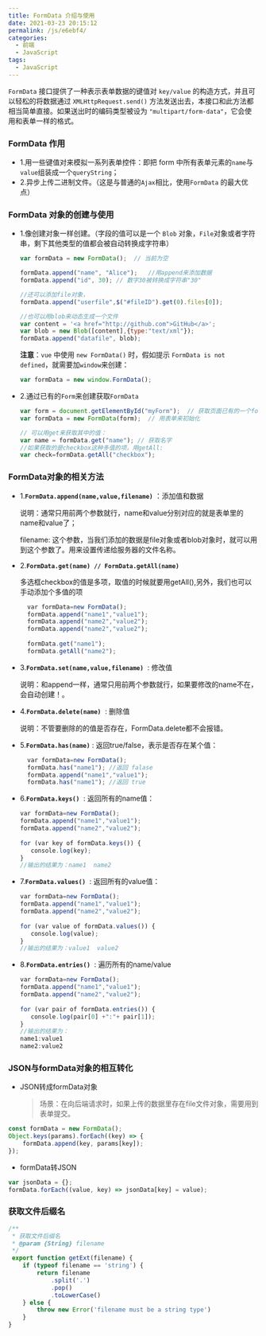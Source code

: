 ```yaml
---
title: FormData 介绍与使用
date: 2021-03-23 20:15:12
permalink: /js/e6ebf4/
categories:
  - 前端
  - JavaScript
tags:
  - JavaScript
---
```


`FormData` 接口提供了一种表示表单数据的键值对 `key/value` 的构造方式，并且可以轻松的将数据通过 `XMLHttpRequest.send()` 方法发送出去，本接口和此方法都相当简单直接。如果送出时的编码类型被设为 `"multipart/form-data"`，它会使用和表单一样的格式。

<!-- more -->

### FormData 作用

- 1.用一些键值对来模拟一系列表单控件：即把 form 中所有表单元素的`name`与`value`组装成一个`queryString`；
- 2.异步上传二进制文件。（这是与普通的`Ajax`相比，使用`FormData` 的最大优点）

### FormData 对象的创建与使用

- 1.像创建对象一样创建。（字段的值可以是一个 `Blob` 对象，`File`对象或者字符串，剩下其他类型的值都会被自动转换成字符串）
	
	```js
  var formData = new FormData();  // 当前为空
  
  formData.append("name", "Alice");   //用append来添加数据
  formData.append("id", 30); // 数字30被转换成字符串"30"
  
  //还可以添加file对象，
  formData.append("userfile",$("#fileID").get(0).files[0]);
  
  //也可以用blob来动态生成一个文件
  var content = '<a href="http://github.com">GitHub</a>'; 
  var blob = new Blob([content],{type:"text/xml"});
  formData.append("datafile", blob);
	```
	**注意**：`vue` 中使用 `new FormData()` 时，假如提示 `FormData is not defined`，就需要加`window`来创建：
	
	```js
  var formData = new window.FormData();
	```
	
- 2.通过已有的`Form`来创建获取`FormData`
	
	```js
  var form = document.getElementById("myForm");  // 获取页面已有的一个form表单
  var formData = new FormData(form);  // 用表单来初始化
  
  // 可以用get来获取其中的值：
  var name = formData.get("name"); // 获取名字
  //如果获取的是checkbox这种多值的项，用getAll:
  var check=formData.getAll("checkbox");
	```

### FormData对象的相关方法

- 1.**`FormData.append(name,value,filename)`** ：添加值和数据
  
  说明：通常只用前两个参数就行，name和value分别对应的就是表单里的name和value了；
  
  filename: 这个参数，当我们添加的数据是file对象或者blob对象时，就可以用到这个参数了。用来设置传递给服务器的文件名称。

- 2.**`FormData.get(name) // FormData.getAll(name) `**

  多选框checkbox的值是多项，取值的时候就要用getAll(),另外，我们也可以手动添加个多值的项
	
  ```javaScript
	var formData=new FormData();
	formData.append("name1","value1");
	formData.append("name2","value2");
	formData.append("name2","value2");
	 
	formData.get("name1");
	formData.getAll("name2");
	```
- 3.**`FormData.set(name,value,filename)`**  : 修改值
  
  说明：和append一样，通常只用前两个参数就行，如果要修改的name不在，会自动创建！。

- 4.**`FormData.delete(name)`**  : 删除值
  
  说明：不管要删除的的值是否存在，FormData.delete都不会报错。

- 5.**`FormData.has(name)`** : 返回true/false，表示是否存在某个值：
	
  ```javaScript
	var formData=new FormData();
	formData.has("name1"); //返回 falase
	formData.append("name1","value1");
	formData.has("name1"); //返回 true
	```

- 6.**`FormData.keys()`**  : 返回所有的name值：
	```javaScript
	var formData=new FormData();
	formData.append("name1","value1");
	formData.append("name2","value2");
	 
	for (var key of formData.keys()) {
	   console.log(key); 
	}
	//输出的结果为：name1  name2
	```

- 7.**`FormData.values()`**  : 返回所有的value值：
	```javaScript
	var formData=new FormData();
	formData.append("name1","value1");
	formData.append("name2","value2");
	 
	for (var value of formData.values()) {
	   console.log(value); 
	}
	//输出的结果为：value1  value2
	```


- 8.**`FormData.entries()`**  : 遍历所有的name/value 
	```javaScript
	var formData=new FormData();
	formData.append("name1","value1");
	formData.append("name2","value2");
	 
	for (var pair of formData.entries()) {
	   console.log(pair[0] +":"+ pair[1]); 
	}
	//输出的结果为：
	name1:value1  
	name2:value2
	```

### JSON与formData对象的相互转化
- JSON转成formData对象
  > 场景：在向后端请求时，如果上传的数据里存在file文件对象，需要用到表单提交。
```js
const formData = new FormData();
Object.keys(params).forEach((key) => {
	formData.append(key, params[key]);
});
```
- formData转JSON
```js
var jsonData = {};
formData.forEach((value, key) => jsonData[key] = value);
```

### 获取文件后缀名
```js
/**
 * 获取文件后缀名
 * @param {String} filename
 */
 export function getExt(filename) {
    if (typeof filename == 'string') {
        return filename
            .split('.')
            .pop()
            .toLowerCase()
    } else {
        throw new Error('filename must be a string type')
    }
}
```